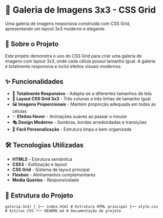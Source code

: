 # 📸 Galeria de Imagens 3x3 - CSS Grid

Uma galeria de imagens responsiva construída com CSS Grid, apresentando um layout 3x3 moderno e elegante.

## 🎯 Sobre o Projeto

Este projeto demonstra o uso do CSS Grid para criar uma galeria de imagens com layout 3x3, onde cada célula possui tamanho igual. A galeria é totalmente responsiva e inclui efeitos visuais modernos.

## ✨ Funcionalidades

- 📱 **Totalmente Responsivo** - Adapta-se a diferentes tamanhos de tela
- 🎨 **Layout CSS Grid 3x3** - Três colunas e três linhas de tamanho igual
- 🖼️ **Imagens Proporcionais** - Mantém proporção adequada em todas as células
- ✨ **Efeitos Hover** - Animações suaves ao passar o mouse
- 🎭 **Design Moderno** - Sombras, bordas arredondadas e transições
- 🔧 **Fácil Personalização** - Estrutura limpa e bem organizada

## 🛠️ Tecnologias Utilizadas

- **HTML5** - Estrutura semântica
- **CSS3** - Estilização e layout
- **CSS Grid** - Sistema de layout principal
- **Flexbox** - Alinhamentos complementares
- **Media Queries** - Responsividade

## 📁 Estrutura do Projeto

```
galeria-3x3/ │ ├── index.html # Estrutura HTML principal ├── style.css # Estilos CSS └── README.md # Documentação do projeto
```
